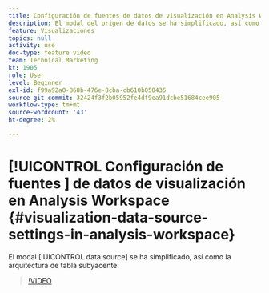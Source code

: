 ```yaml
---
title: Configuración de fuentes de datos de visualización en Analysis Workspace
description: El modal del origen de datos se ha simplificado, así como la arquitectura de tabla subyacente.
feature: Visualizaciones
topics: null
activity: use
doc-type: feature video
team: Technical Marketing
kt: 1905
role: User
level: Beginner
exl-id: f99a92a0-868b-476e-8cba-cb610b050435
source-git-commit: 32424f3f2b05952fe4df9ea91dcbe51684cee905
workflow-type: tm+mt
source-wordcount: '43'
ht-degree: 2%

---
```


#  [!UICONTROL Configuración de fuentes ] de datos de visualización en Analysis Workspace {#visualization-data-source-settings-in-analysis-workspace}

El modal [!UICONTROL data source] se ha simplificado, así como la arquitectura de tabla subyacente.

>[!VIDEO](https://video.tv.adobe.com/v/23729/?quality=12)
